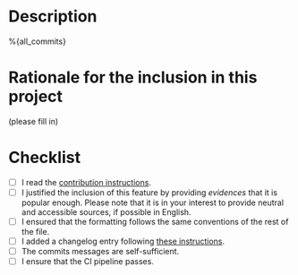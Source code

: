 <!--
Thank you for your interest!
Please consider using one of our MR templates for a better experience
-->

# Description

%{all_commits}

# Rationale for the inclusion in this project

<!--
For any feature, please provide evidences that it is popular enough to make sense
to include by default in every system that use xkeyboard-config. Please note that
it is in your interest to provide neutral and accessible sources, if possible in
English.
-->

(please fill in)

# Checklist

- [ ] I read the [contribution instructions](https://www.freedesktop.org/wiki/Software/XKeyboardConfig/Rules/).
- [ ] I justified the inclusion of this feature by providing *evidences* that it is popular enough. Please note that it is in your interest to provide neutral and accessible sources, if possible in English.
- [ ] I ensured that the formatting follows the same conventions of the rest of the file.
- [ ] I added a changelog entry following [these instructions](https://gitlab.freedesktop.org/xkeyboard-config/xkeyboard-config/-/blob/master/changes/README.md?ref_type=heads).
- [ ] The commits messages are self-sufficient.
- [ ] I ensure that the CI pipeline passes.
